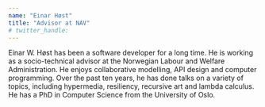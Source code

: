 ```yaml
---
name: "Einar Høst"
title: "Advisor at NAV"
# twitter_handle: 
---
```

Einar W. Høst has been a software developer for a long time. He is working as a socio-technical advisor at the Norwegian Labour and Welfare Administration. He enjoys collaborative modelling, API design and computer programming. Over the past ten years, he has done talks on a variety of topics, including hypermedia, resiliency, recursive art and lambda calculus. He has a PhD in Computer Science from the University of Oslo.
